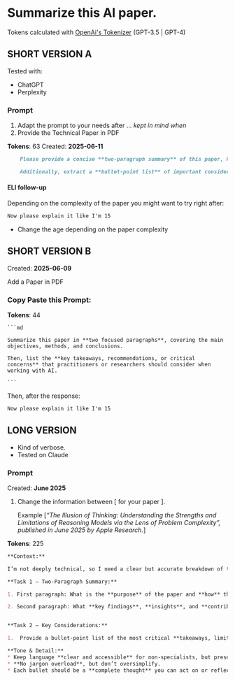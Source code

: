 # Summarize this AI paper.

Tokens calculated with [OpenAi's Tokenizer](https://platform.openai.com/tokenizer) (GPT-3.5 | GPT-4)


## SHORT VERSION A

Tested with: 

- ChatGPT
- Perplexity

### Prompt

1. Adapt the prompt to your needs after ... _kept in mind when_
2. Provide the Technical Paper in PDF

**Tokens**: 63    Created: **2025-06-11**

```md 
    Please provide a concise **two-paragraph summary** of this paper, highlighting its _key arguments_ and _findings_.

    Additionally, extract a **bullet-point list** of important considerations, risks, or best practices mentioned in the paper that should be kept in mind when working with or developing artificial intelligence systems.
```
#### ELI follow-up

Depending on the complexity of the paper you might want to try right after: 

```md
Now please explain it like I'm 15
```
- Change the age depending on the paper complexity


## SHORT VERSION B

Created: **2025-06-09** 

Add a Paper in PDF

### Copy Paste this Prompt:
    
 **Tokens**: 44

    ```md

    Summarize this paper in **two focused paragraphs**, covering the main objectives, methods, and conclusions. 

    Then, list the **key takeaways, recommendations, or critical concerns** that practitioners or researchers should consider when working with AI.

    ```

Then, after the response:

```md
Now please explain it like I'm 15
```


## LONG VERSION

- Kind of verbose. 
- Tested on Claude

### Prompt
Created: **June 2025**

1. Change the information between [ for your paper ]. 

    Example [_“The Illusion of Thinking: Understanding the Strengths and Limitations of Reasoning Models via the Lens of Problem Complexity”, published in June 2025 by Apple Research._]


         

**Tokens**: 225

```md
**Context:**

I’m not deeply technical, so I need a clear but accurate breakdown of this paper: [“The Illusion of Thinking: Understanding the Strengths and Limitations of Reasoning Models via the Lens of Problem Complexity”, published in June 2025 by Apple Research.]

**Task 1 – Two‑Paragraph Summary:**

1. First paragraph: What is the **purpose** of the paper and **how** the authors approached the study.

2. Second paragraph: What **key findings**, **insights**, and **contributions** the paper presents.


**Task 2 – Key Considerations:**

1.  Provide a bullet-point list of the most critical **takeaways, limitations, or best practices** for anyone working with or developing AI models—especially reasoning models.

**Tone & Detail:**
* Keep language **clear and accessible** for non-specialists, but preserve technical accuracy.
* **No jargon overload**, but don’t oversimplify.
* Each bullet should be a **complete thought** you can act on or reflect on in future work.
```